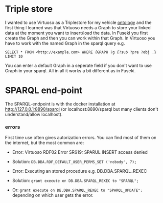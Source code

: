 # Triple store
I wanted to use Virtuoso as a Triplestore for my vehicle [ontology](https://w3id.org/vehicle/) and the first thing I 
learned was that Virtuoso needs a Graph to store your linked data at the moment you want to insert/load the data. 
In Fuseki you first create the Graph and then you can work within that Graph. In Virtuoso you have to work with the named Graph in the sparql query e.g. 
```
SELECT * FROM <http://example.com> WHERE {GRAPH ?g {?sub ?pre ?obj .} LIMIT 10
```    
You can enter a default Graph in a seperate field if you don't want to use Graph in your sparql. All in all it works a bit different as in Fuseki.  

# SPARQL end-point  
The SPARQL-endpoint is with the docker installation at http://127.0.0.1:8890/sparql (or localhost:8890/sparql but many clients don't understand/allow localhost).  
### errors  
First time use often gives autorization errors. You can find most of them on the internet, but the most common are:  
- Error: Virtuoso RDF02 Error SR619: SPARUL INSERT access denied
- Solution: ```DB.DBA.RDF_DEFAULT_USER_PERMS_SET ('nobody', 7);```

- Error: Executing an stored procedure e.g. DB.DBA.SPARQL_REXEC
- Solution: ```grant execute on DB.DBA.SPARQL_REXEC to "SPARQL";``` 
- Or: ```grant execute on DB.DBA.SPARQL_REXEC to "SPARQL_UPDATE";``` depending on which user gets the error.



